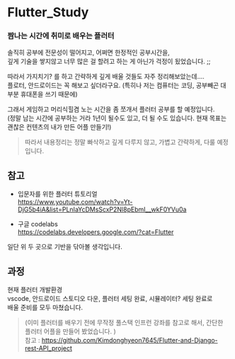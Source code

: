 # Flutter_Study
### 짬나는 시간에 취미로 배우는 플러터

솔직히 공부에 전문성이 떨어지고, 어쩌면 한정적인 공부시간을,   
깊게 기술을 쌓지않고 너무 많은 걸 할려고 하는 게 아닌가 걱정이 됬었습니다. ;;

따라서 가지치기? 를 하고 간략하게 깊게 배울 것들도 자주 정리해보았는데....   
플로터, 안드로이드는 꼭 해보고 싶더라구요. (특히나 저는 컴퓨터는 코딩, 공부빼곤 대부분 휴대폰을 쓰기 때문에)

그래서 게임하고 머리식힐겸 노는 시간을 좀 쪼개서 플러터 공부를 할 예정입니다.   
(정말 남는 시간에 공부하는 거라 1년이 될수도 있고, 더 될 수도 있습니다. 현재 목표는 괜찮은 컨텐츠의 내가 만든 어플 만들기!)

> 따라서 내용정리는 정말 빠삭하고 깊게 다루지 않고, 가볍고 간략하게, 다룰 예정입니다.


## 참고

- 입문자를 위한 플러터 튜토리얼  
https://www.youtube.com/watch?v=Yt-DjG5b4iA&list=PLnIaYcDMsScxP2Nl8pEbmI__wkF0YVu0a

- 구글 codelabs  
https://codelabs.developers.google.com/?cat=Flutter

일단 위 두 곳으로 기반을 닦아볼 생각입니다.

## 과정

현재 플러터 개발환경  
vscode, 안드로이드 스토디오 다운, 플러터 세팅 완료, 시뮬레이터? 세팅 완료로   
배울 준비를 모두 마쳤습니다.

> (이미 플러터를 배우기 전에 무작정 풀스택 인프런 강좌를 참고로 해서, 간단한 플러터 어플을 만들어 봤었습니다. )  
> 참고 : https://github.com/Kimdonghyeon7645/Flutter-and-Django-rest-API_project

